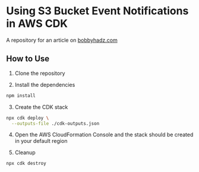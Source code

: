 # Using S3 Bucket Event Notifications in AWS CDK

A repository for an article on
[bobbyhadz.com](https://bobbyhadz.com/blog/aws-cdk-s3-bucket-event-notifications)

## How to Use

1. Clone the repository

2. Install the dependencies

```bash
npm install
```

3. Create the CDK stack

```bash
npx cdk deploy \
  --outputs-file ./cdk-outputs.json
```

4. Open the AWS CloudFormation Console and the stack should be created in your
   default region

5. Cleanup

```bash
npx cdk destroy
```
